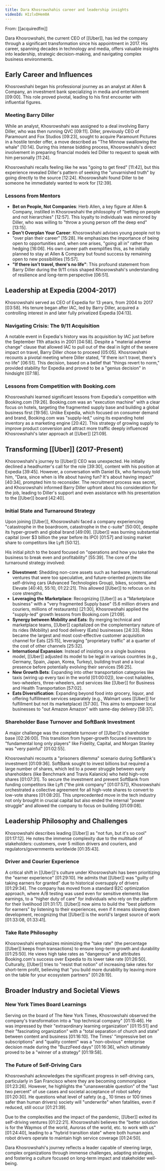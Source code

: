 ```yaml
---
title: Dara Khosrowshahis career and leadership insights
videoId: HIzlvDHem0A
---
```


From: [[acquiredfm]] <br/> 

Dara Khosrowshahi, the current CEO of [[Uber]], has led the company through a significant transformation since his appointment in 2017. His career, spanning decades in technology and media, offers valuable insights into leadership, strategic decision-making, and navigating complex business environments.

## Early Career and Influences

Khosrowshahi began his professional journey as an analyst at Allen & Company, an investment bank specializing in media and entertainment [09:00]. This role proved pivotal, leading to his first encounter with influential figures.

### Meeting Barry Diller

While an analyst, Khosrowshahi was assigned to a deal involving Barry Diller, who was then running QVC [09:11]. Diller, previously CEO of Paramount and Fox Studios [09:23], sought to acquire Paramount Pictures in a hostile tender offer, a move described as "The Minnow swallowing the whale" [10:14]. During this intense bidding process, Khosrowshahi's direct involvement in preparing financial models led Diller to request to speak with him personally [11:24].

Khosrowshahi recalls feeling like he was "going to get fired" [11:42], but this experience revealed Diller's pattern of seeking the "unvarnished truth" by going directly to the source [12:24]. Khosrowshahi found Diller to be someone he immediately wanted to work for [12:39].

### Lessons from Mentors

*   **Bet on People, Not Companies**: Herb Allen, a key figure at Allen & Company, instilled in Khosrowshahi the philosophy of "betting on people and not hierarchies" [12:57]. This loyalty to individuals was mirrored by Diller, who was willing to "throw a young person off the deep end" [13:15].
*   **Don't Overplan Your Career**: Khosrowshahi advises young people not to "over plan their career" [15:28]. He emphasizes the importance of being open to opportunities and, when one arises, "going all in" rather than hedging [16:06]. His own career path exemplifies this, as he initially planned to stay at Allen & Company but found success by remaining open to new possibilities [15:57].
*   **"If there isn't travel, there's no life"**: This profound statement from Barry Diller during the 9/11 crisis shaped Khosrowshahi's understanding of resilience and long-term perspective [06:51].

## Leadership at Expedia (2004-2017)

Khosrowshahi served as CEO of Expedia for 13 years, from 2004 to 2017 [03:58]. His tenure began after IAC, led by Barry Diller, acquired a controlling interest in and later fully privatized Expedia [04:13].

### Navigating Crisis: The 9/11 Acquisition

A notable event in Expedia's history was its acquisition by IAC just before the September 11th attacks in 2001 [04:58]. Despite a "material adverse change" clause that allowed IAC to pull out of the deal in light of the severe impact on travel, Barry Diller chose to proceed [05:05]. Khosrowshahi recounts a pivotal meeting where Diller stated, "If there isn't travel, there's no life" [06:51]. This decision, based on a belief that "things revert to norm," provided stability for Expedia and proved to be a "genius decision" in hindsight [07:18].

### Lessons from Competition with Booking.com

Khosrowshahi learned significant lessons from Expedia's competition with Booking.com [19:26]. Booking.com was an "execution machine" with a clear focus on hotels, targeting the fragmented supply base and building a global business first [19:56]. Unlike Expedia, which focused on consumer demand and brand, Booking.com was "supply-led," using its expanding hotel inventory as a marketing engine [20:42]. This strategy of growing supply to improve product conversion and attract more traffic deeply influenced Khosrowshahi's later approach at [[Uber]] [21:09].

## Transforming [[Uber]] (2017-Present)

Khosrowshahi's journey to [[Uber]] CEO was unexpected. He initially declined a headhunter's call for the role [39:30], content with his position at Expedia [39:45]. However, a conversation with Daniel Ek, who famously told him, "Dara, since when is life about having fun? It's about having impact" [40:34], prompted him to reconsider. The recruitment process was secret, and Khosrowshahi informed Barry Diller upfront about his consideration for the job, leading to Diller's support and even assistance with his presentation to the [[Uber]] board [42:40].

### Initial State and Turnaround Strategy

Upon joining [[Uber]], Khosrowshahi faced a company experiencing "catastrophe in the boardroom, catastrophe in the c-suite" [50:00], despite its hyper-growth and global brand [49:09]. [[Uber]] was burning substantial capital (over $3 billion the year before its IPO) [01:57] and losing market share to competitors like Lyft [50:12].

His initial pitch to the board focused on "operations and how you take the business to break even and profitability" [55:39]. The core of the turnaround strategy involved:

*   **Divestment**: Shedding non-core assets such as hardware, international ventures that were too speculative, and future-oriented projects like self-driving cars (Advanced Technologies Group), bikes, scooters, and Elevate [40:40, 55:10, 01:22:21]. This allowed [[Uber]] to refocus on its core strengths.
*   **Leveraging the Marketplace**: Recognizing [[Uber]] as a "Marketplace business" with a "very fragmented Supply base" (5.6 million drivers and couriers, millions of restaurants) [21:30], Khosrowshahi applied the "supply-led" growth lessons from Booking.com [21:09].
*   **Synergy between Mobility and Eats**: By merging technical and marketplace teams, [[Uber]] capitalized on the complementary nature of its rides (Mobility) and food delivery (Eats) businesses [24:33]. Rides became the largest and most cost-effective customer acquisition channel for Eats [25:15], leveraging "proprietary traffic" at a quarter of the cost of other channels [25:32].
*   **International Expansion**: Instead of insisting on a single business model, [[Uber]] adjusted its model to be legal in various countries (e.g., Germany, Spain, Japan, Korea, Turkey), building trust and a local presence before potentially evolving their services [56:25].
*   **New Growth Bets**: Expanding into other transportation categories like taxis (wiring up every taxi in the world [01:00:02]), low-cost hailables, two-wheelers, three-wheelers, and services like [[Uber]] for Business and Health Transportation [57:02].
*   **Eats Diversification**: Expanding beyond food into grocery, liquor, and offering fulfillment services separately (e.g., Walmart uses [[Uber]] for fulfillment but not its marketplace) [57:30]. This aims to empower local businesses to "out Amazon Amazon" with same-day delivery [58:37].

### Shareholder Base Turnover and SoftBank Investment

A major challenge was the complete turnover of [[Uber]]'s shareholder base [02:26:00]. This transition from hyper-growth focused investors to "fundamental long only players" like Fidelity, Capital, and Morgan Stanley was "very painful" [01:02:55].

Khosrowshahi recounts a "prisoners dilemma" scenario during SoftBank's investment [01:09:36]. SoftBank sought to invest billions but required a large number of shares, which led to a power struggle between early shareholders (like Benchmark and Travis Kalanick) who held high-vote shares [01:07:31]. To secure the investment and prevent SoftBank from funding competitors like Lyft ("the pink company" [01:07:57]), Khosrowshahi orchestrated a collective agreement for all high-vote shares to convert to low-vote shares [01:08:20]. This unprecedented move in the tech industry not only brought in crucial capital but also ended the internal "power struggle" and allowed the company to focus on building [01:09:08].

## Leadership Philosophy and Challenges

Khosrowshahi describes leading [[Uber]] as "not fun, but it's so cool" [01:17:12]. He notes the immense complexity due to the multitude of stakeholders: customers, over 5 million drivers and couriers, and regulators/governments worldwide [01:35:43].

### Driver and Courier Experience

A critical shift in [[Uber]]'s culture under Khosrowshahi has been prioritizing the "earner experience" [01:29:10]. He admits that [[Uber]] was "guilty of taking earners for granted" due to historical oversupply of drivers [01:29:34]. The company has moved from a standard B2C optimization approach, where A/B testing was used even for sensitive elements like earnings, to a "higher duty of care" for individuals who rely on the platform for their livelihood [01:31:17]. [[Uber]] now aims to build the "best platform for earners" by listening to their experiences, even if it means slowing down development, recognizing that [[Uber]] is the world's largest source of work [01:33:08, 01:33:41].

### Take Rate Philosophy

Khosrowshahi emphasizes minimizing the "take rate" (the percentage [[Uber]] keeps from transactions) to ensure long-term growth and durability [01:25:50]. He views high take rates as "dangerous" and attributes Booking.com's success over Expedia to its lower take rate [01:26:50]. Culturally, [[Uber]] tries to "resist that notion" of increasing take rates for short-term profit, believing that "you build more durability by leaving more on the table for your ecosystem partners" [01:28:19].

## Broader Industry and Societal Views

### New York Times Board Learnings

Serving on the board of The New York Times, Khosrowshahi observed the company's transformation into a "top technical company" [01:15:46]. He was impressed by their "extraordinary learning organization" [01:15:51] and their "fascinating organization" with a "total separation of church and state" between content and business [01:16:10]. The Times' "impressive bet on subscriptions" and "quality content" was a "non-obvious" enterprise decision made during the "BuzzFeed days" [01:16:36], which ultimately proved to be a "winner of a strategy" [01:19:58].

### The Future of Self-Driving Cars

Khosrowshahi acknowledges the significant progress in self-driving cars, particularly in San Francisco where they are becoming commonplace [01:23:26]. However, he highlights the "unanswerable question" of the "last two percent" of use cases and societal acceptance of robot safety [01:20:30]. He questions what level of safety (e.g., 10 times or 100 times safer than human drivers) society will "underwrite" when fatalities, even if reduced, still occur [01:21:39].

Due to the complexities and the impact of the pandemic, [[Uber]] exited its self-driving ventures [01:22:21]. Khosrowshahi believes the "better solution is for the Waymos of the world, Auroras of the world, etc. to work with us" [01:24:40], leading to a "hybrid transition state" where both human and robot drivers operate to maintain high service coverage [01:24:50].

Dara Khosrowshahi's journey reflects a leader capable of steering large, complex organizations through immense challenges, adapting strategies, and fostering a culture focused on long-term impact and stakeholder well-being.